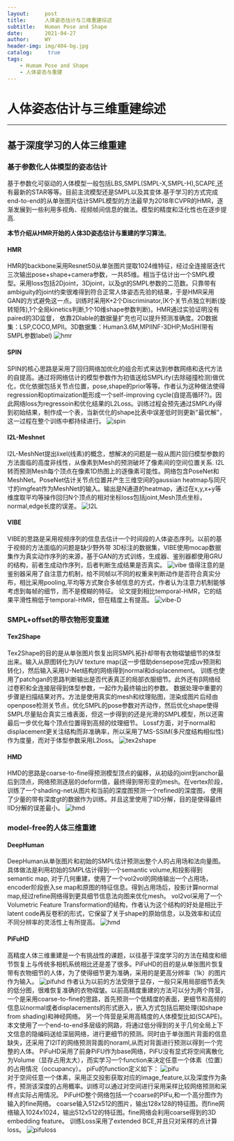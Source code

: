 ```yaml
---
layout:     post
title:      人体姿态估计与三维重建综述
subtitle:   Human Pose and Shape
date:       2021-04-27
author:     WY
header-img: img/404-bg.jpg
catalog: 	 true
tags:
    - Humam Pose and Shape
    - 人体姿态与重建
---
```


# 人体姿态估计与三维重建综述
_______
## 基于深度学习的人体三维重建

### 基于参数化人体模型的姿态估计

基于参数化可驱动的人体模型一般包括LBS,SMPL(SMPL-X,SMPL-H),SCAPE,还有最新的STAR等等。目前主流模型还是SMPL以及其变体.基于学习的方式完成end-to-end的从单张图片估计SMPL模型的方法最早为2018年CVPR的HMR，逐渐发展到一些利用多视角、视频帧间信息的做法。模型的精度和泛化性也在逐步提高.

**本节介绍从HMR开始的人体3D姿态估计与重建的学习算法**。

#### HMR
HMR的backbone采用Resnet50从单张图片提取1024维特征，经过全连接层迭代三次输出pose+shape+camera参数，一共85维。相当于估计出一个SMPL模型。采用loss包括2Djoint，3Djoint，以及gt的SMPL参数的二范数。只靠带有ambiguity的joint约束很难得到符合正常人体姿态先验的结果，于是HMR采用GAN的方式避免这一点。训练时采用K+2个Discriminator,(K个关节点独立判断(旋转矩阵),1个全局kinetics判断,1个10维shape参数判断)。HMR通过实验证明没有paired的3D监督， 依靠2Dlable的数据量扩充也可以提升预测准确度。2D数据集：LSP,COCO,MPII。3D数据集：Human3.6M,MPIINF-3DHP;MoSH(带有SMPL参数label)
![hmr](/img/humanshapesum/hmr.png)
#### SPIN
SPIN的核心思路是采用了回归网络加优化的组合形式来达到参数网络和迭代方法的自提高。通过将网络估计的模型参数作为初值送给SMPLify(去除碰撞检测)做优化，优化依据包括关节点位置，pose,shape的prior等等。作者认为这种做法使得regression和optimaization能形成一个self-improving cycle(自提高循环?)。因此网络loss为regressoin和优化结果的L2Loss。训练过程会预先通过SMPLify得到初始结果，制作成一个表，当新优化的shape比表中误差低时则更新"最优解"，这一过程在整个训练中都持续进行。
![spin](/img/humanshapesum/SPIN.png)
#### I2L-Meshnet
I2L-MeshNet提出lixel(线素)的概念，想解决的问题是一般从图片回归模型参数的方法面临的高度非线性，从像素到Mesh的预测破坏了像素间的空间位置关系.  I2L转而预测Mesh每个顶点在像素1D热图上的逐像素可能性。网络包含PoseNet和MeshNet。PoseNet估计关节点位置并产生三维空间的gaussian heatmap与同尺寸的imgfeat作为MeshNet的输入。输出是N通道的heatmap，通过在x,y,x+y等维度取平均等操作回归N个顶点的相对坐标loss包括joint,Mesh顶点坐标，normal,edge长度的误差。
![I2L](/img/humanshapesum/I2L.png)
#### VIBE
VIBE的思路是采用视频序列的信息去估计一个时间段的人体姿态序列。以前的基于视频的方法面临的问题是缺少野外带
3D标注的数据集，VIBE使用mocap数据集作为真实动作序列的来源，基于GAN的方式训练，生成器、鉴别器都使用GRU的结构，前者生成动作序列，后者判断生成结果是否真实。
![vibe](/img/humanshapesum/VIBE.png)
值得注意的是鉴别器采用了自注意力机制，给不同帧以不同的权重来判断动作是否符合真实分布，相比采用pooling,平均等方式聚合多帧信息的方式，作者认为注意力机制能够考虑到每帧的细节，而不是模糊的特征。
论文提到相比temporal-HMR，它的结果平滑性稍低于temporal-HMR，但在精度上有提高。
![vibe-D](/img/humanshapesum/VIBE-D.png)
### SMPL+offset的带衣物形变重建
#### Tex2Shape
Tex2Shape的目的是从单张图片恢复出同SMPL拓扑却带有衣物褶皱细节的体型出来。输入从原图转化为UV texture map(这一步借助densepose完成uv预测和转化)，然后输入采用U-Net结构的网络得到normal和displacenment。
训练也使用了patchgan的思路判断输出是否代表真正的局部衣服细节。此外还有β网络经过卷积和全连接层得到体型参数，一起作为最终输出的参数。
数据处理中重要的步骤是扫描结果对齐。方法是使用真实的mesh和纹理贴图，渲染成图片后经由openpose检测关节点，优化SMPL的pose参数对齐动作，然后优化shape使得SMPL尽量贴合真实三维表面，但这一步得到的还是光滑的SMPL模型，所以还需最后一步优化每个顶点位置得到高频的纹理细节。
Lossf方面，对于normal和displacement更关注结构而非准确率，所以采用了MS-SSIM(多尺度结构相似性)作为度量，而对于体型参数采用L2loss。
![tex2shape](/img/humanshapesum/tex2shape.png)
#### HMD
HMD的思路是coarse-to-fine得预测模型顶点的偏移，从初级的joint到anchor最后到顶点，网络预测逐层的deform值，最终得到带形变的mesh。在vertex阶段，训练了一个shading-net从图片和当前的深度图预测一个refined的深度图，
使用了少量的带有深度gt的数据作为训练。并且这里使用了IID分解，目的是使得最终IID分解的误差最小。
![hmd](/img/humanshapesum/HMD.png)

### model-free的人体三维重建
#### DeepHuman
DeepHuman从单张图片和初始的SMPL估计预测出整个人的占用场和法向量图。具体做法是利用初始的SMPL估计得到一个semantic volume,和投影得到semantic map,
对于几何重建，使用了一个vol2vol的网络输出一个占用场，encoder阶段嵌入se map和原图的特征信息。得到占用场后，投影计算normal map,经过refine网络得到更具细节信息法向图来优化mesh。
vol2vol采用了一个Volumetric Feature Transformation的结构，作者认为这个结构的好处是相比于latent code再反卷积的形式，它保留了关于shape的原始信息，以及效率和试应不同分辨率的灵活性上有所提高。
![hmd](/img/humanshapesum/DeepHuman.png)
#### PiFuHD
高精度人体三维重建是一个有挑战性的课题，以往基于深度学习的方法在精度和细节恢复上与传统多相机系统相比还是差了很多。PiFuHD的目的是从单张图片恢复带有衣物细节的人体，为了使得细节更为准确，采用的是更高分辨率（1k）的图片作为输入。
![pifuhd](/img/humanshapesum/pifu.png)
作者认为以前的方法受限于显存，一般只采用局部细节丢失的低分图，很难恢复准确的衣物褶皱。以前高精度重建的方法可以分为两个阵营，一个是采用coarse-to-fine的思路，首先预测一个低精度的表面，更细节和高频的信息以normal或者displacements的形式嵌入，嵌入方式包括后期处理(如shape from shading)和神经网络。
另一个阵营是采用高精度的人体模型比如(SCAPE)。
本文使用了一个end-to-end多层级的网路，将通过低分得到的关于几何全局上下文信息的隐编码送给深层网络，进行更细节的预测。同时由于单张图片背面的信息缺失，还采用了I2IT的网络预测背面的noraml,从而对背面进行预测以得到一个完整的人体。
PiFuHD采用了前身PiFU作为base网络，PiFU没有显式将空间离散化为Volume（显存占用太大），而实学习一个function来决定任意一个体素（位置）的占用情况（occupancy）。
piFu的function定义如下：
![pifu](/img/humanshapesum/pifu-func.png)  
对于空间任意一个体素，采用正交投影获取对应的image_feature,以及深度作为条件，预测该深度的占用概率。训练可以通过对空间进行采用采样比较网络预测和采样点实际占用情况。
PiFuHD整个网络包括一个coarse的PIFu,和一个高分图作为输入的fine网络。
coarse输入512x512的图片，输出128x128的特征图。而fine网络输入1024x1024，输出512x512的特征图。fine网络会利用coarse得到的3D embedding feature。
训练Loss采用了extended BCE,并且只对采样的点计算loss。
![pifuloss](/img/humanshapesum/pifu-loss.png)














